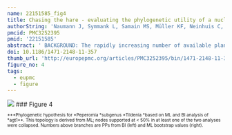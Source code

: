 ```yaml
---
name: 22151585_fig4
title: Chasing the hare - evaluating the phylogenetic utility of a nuclear single copy gene region at and below species level within the species rich group Peperomia (Piperaceae).
authorString: 'Naumann J, Symmank L, Samain MS, Müller KF, Neinhuis C, dePamphilis CW, Wanke S.'
pmcid: PMC3252395
pmid: '22151585'
abstract: ' BACKGROUND: The rapidly increasing number of available plant genomes opens up almost unlimited prospects for biology in general and molecular phylogenetics in particular. A recent study took advantage of this data and identified a set of nuclear genes that occur in single copy in multiple sequenced angiosperms. The present study is the first to apply genomic sequence of one of these low copy genes, agt1, as a phylogenetic marker for species-level phylogenetics. Its utility is compared to the performance of several coding and non-coding chloroplast loci that have been suggested as most applicable for this taxonomic level. As a model group, we chose Tildenia, a subgenus of Peperomia (Piperaceae), one of the largest plant genera. Relationships are particularly difficult to resolve within these species rich groups due to low levels of polymorphisms and fast or recent radiation. Therefore, Tildenia is a perfect test case for applying new phylogenetic tools. RESULTS: We show that the nuclear marker agt1, and in particular the agt1 introns, provide a significantly increased phylogenetic signal compared to chloroplast markers commonly used for low level phylogenetics. 25% of aligned characters from agt1 intron sequence are parsimony informative. In comparison, the introns and spacer of several common chloroplast markers (trnK intron, trnK-psbA spacer, ndhF-rpl32 spacer, rpl32-trnL spacer, psbA-trnH spacer) provide less than 10% parsimony informative characters. The agt1 dataset provides a deeper resolution than the chloroplast markers in Tildenia. CONCLUSIONS: Single (or very low) copy nuclear genes are of immense value in plant phylogenetics. Compared to other nuclear genes that are members of gene families of all sizes, lab effort, such as cloning, can be kept to a minimum. They also provide regions with different phylogenetic content deriving from coding and non-coding parts of different length. Thus, they can be applied to a wide range of taxonomic levels from family down to population level. As more plant genomes are sequenced, we will obtain increasingly precise information about which genes return to single copy most rapidly following gene duplication and may be most useful across a wide range of plant groups.'
doi: 10.1186/1471-2148-11-357
thumb_url: 'http://europepmc.org/articles/PMC3252395/bin/1471-2148-11-357-4.gif'
figure_no: 4
tags:
  - eupmc
  - figure
---
```

<img src='http://europepmc.org/articles/PMC3252395/bin/1471-2148-11-357-4.jpg' style='max-height: 300px'>
### Figure 4
<p style='font-size: 10px;'>***Phylogenetic hypothesis for *Peperomia *subgenus *Tildenia *based on ML and BI analysis of *agt1**. This topology is derived from ML; nodes supported at &lt; 50% in at least one of the two analyses were collapsed. Numbers above branches are PPs from BI (left) and ML bootstrap values (right).</p>